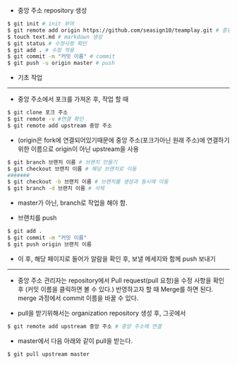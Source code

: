 - 중앙 주소 repository 생성

```bash
$ git init # init 부여
$ git remote add origin https://github.com/seasign10/teamplay.git # 중앙 주소
$ touch text.md # markdown 생성
$ git status # 수정사항 확인
$ git add . # 수정 적용
$ git commit -m "커밋 이름" # commit
$ git push -u origin master # push
```

- 기초 작업



****



- 중앙 주소에서 포크를 가져온 후, 작업 할 때

```bash
$ git clone 포크 주소
$ git remote -v #연결 확인
$ git remote add upstream 중앙 주소
```

- (origin은 fork에 연결되어있기때문에 중앙 주소(포크가아닌 원래 주소)에 연결하기 위한 이름으로 origin이 아닌 upstream을 사용



```bash
$ git branch 브랜치 이름 # 브랜치 만들기
$ git checkout 브랜치 이름 # 해당 브랜치로 이동
#######
$ git checkout -b 브랜치 이름 # 브랜치를 생성과 동시에 이동
$ git branch -d 브랜치 이름 # 삭제
```

- master가 아닌, branch로 작업을 해야 함.



- 브랜치를 push

```bash
$ git add .
$ git commit -m "커밋 이름"
$ git push origin 브랜치 이름
```

- 이 후, 해당 페이지로 들어가 알람을 확인 후, 보낼 메세지와 함께 push 보내기



****



- 중앙 주소 관리자는 repository에서 Pull request(pull 요청)을 수정 사항을 확인 후 (커밋 이름을 클릭하면 볼 수 있다.) 반영하고자 할 때 Merge를 하면 된다. merge 과정에서 commit 이름을 바꿀 수 있다.



- pull을 받기위해서는 organization repository 생성 후, 그곳에서

```bash
$ git remote add upstream 중앙 주소 # 중앙 주소에 연결
```



- master에서 다음 아래와 같이 pull을 받는다.

```bash
$ git pull upstream master
```









